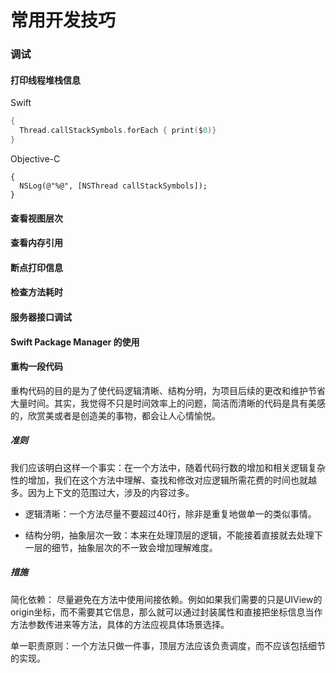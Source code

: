 # 常用开发技巧

### 调试

#### 打印线程堆栈信息

Swift

```swift
{
  Thread.callStackSymbols.forEach { print($0)}
}        
```

Objective-C

```objc
{
  NSLog(@"%@", [NSThread callStackSymbols]);
}
```

#### 查看视图层次

#### 查看内存引用

#### 断点打印信息

#### 检查方法耗时

#### 服务器接口调试

#### Swift Package Manager 的使用

#### 重构一段代码

重构代码的目的是为了使代码逻辑清晰、结构分明，为项目后续的更改和维护节省大量时间。其实，我觉得不只是时间效率上的问题，简洁而清晰的代码是具有美感的，欣赏美或者是创造美的事物，都会让人心情愉悦。

##### 准则

我们应该明白这样一个事实：在一个方法中，随着代码行数的增加和相关逻辑复杂性的增加，我们在这个方法中理解、查找和修改对应逻辑所需花费的时间也就越多。因为上下文的范围过大，涉及的内容过多。

* 逻辑清晰：一个方法尽量不要超过40行，除非是重复地做单一的类似事情。

* 结构分明，抽象层次一致：本来在处理顶层的逻辑，不能接着直接就去处理下一层的细节，抽象层次的不一致会增加理解难度。

##### 措施

简化依赖： 尽量避免在方法中使用间接依赖。例如如果我们需要的只是UIView的origin坐标，而不需要其它信息，那么就可以通过封装属性和直接把坐标信息当作方法参数传进来等方法，具体的方法应视具体场景选择。

单一职责原则：一个方法只做一件事，顶层方法应该负责调度，而不应该包括细节的实现。



